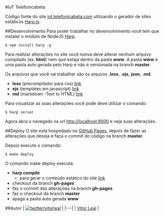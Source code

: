 #IoT Telefonicabeta

Código fonte do site [iot.telefonicabeta.com](http://iot.telefonicabeta.com) utilizando o gerador de sites estáticos [Harp.js](http://harpjs.com/).


##Desenvolvimento
Para poder trabalhar no desenvolvimento você tem que instalar o módulo de NodeJS [Harp](https://www.npmjs.com/package/harp).
```
$ npm install harp -g
```


Para realizar alterações no site você nunva deve alterar nenhum arquivo compilado (ex: **html**) nem que estaja dentro da pasta **www**. A pasta **www** é uma pasta auto gerada pelo Harp e não é versionada na branch **master**.

Os arquivos que você vai trabalhar são os arquvos **.less**, **.ejs**, **json**, **.md**.

* **less** (precompilador para css) [link](http://lesscss.org/)
* **ejs** (templates em javascript) [link](http://www.embeddedjs.com/)
* **md** (markdown -Text to HTML) [link](http://daringfireball.net/projects/markdown/syntax)

Para visualizar as suas alterações você pode deve utilizar o comando:
```
$ harp server
```
Agora abra o navegado na url [http://localhost:9000](http://localhost:9000) e veja suas alterações.


##Deploy
O site está hospedado no [GitHub Pages](https://pages.github.com/), depois de fazer as alterações que deseja e faça o commit do código na branch **master**.

Depois execute o comando:
```
$ make deploy
```

O comando make deploy executa:
* **harp compile**
	* para gerar o conteúdo estático do site [link](http://harpjs.com/docs/environment/compile)
* checkout da branch **gh-pages**
* faz o commit das alterações na branch **gh-pages**
* faz o checkout da branch **master**
* apaga a pasta auto gerada **www**


##Autor
| [![twitter/vitorleal](http://gravatar.com/avatar/e133221d7fbc0dee159dca127d2f6f00?s=80)](http://twitter.com/vitorleal "Follow @vitorleal on Twitter") |
|---|
| [Vitor Leal](http://vitorleal.com) |
